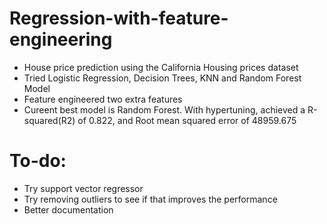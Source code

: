 # Regression-with-feature-engineering
- House price prediction using the California Housing prices dataset
- Tried Logistic Regression, Decision Trees, KNN and Random Forest Model
- Feature engineered two extra features
- Cureent best model is Random Forest. With hypertuning, achieved a R-squared(R2) of	0.822, and Root mean squared error of 48959.675

# To-do:
- Try support vector regressor
- Try removing outliers to see if that improves the performance
- Better documentation
